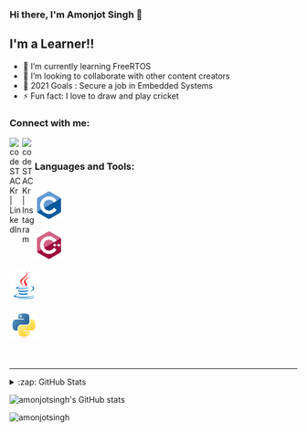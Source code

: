 ### Hi there, I'm Amonjot Singh 👋

## I'm a Learner!!

- 🌱 I’m currently learning FreeRTOS
- 👯 I’m looking to collaborate with other content creators
- 🥅 2021 Goals : Secure a job in Embedded Systems
- ⚡ Fun fact: I love to draw and play cricket

### Connect with me:

[<img align="left" alt="codeSTACKr | LinkedIn" width="22px" src="https://cdn.jsdelivr.net/npm/simple-icons@v3/icons/linkedin.svg" />][linkedin]
[<img align="left" alt="codeSTACKr | Instagram" width="22px" src="https://cdn.jsdelivr.net/npm/simple-icons@v3/icons/instagram.svg" />][instagram]

<br />

### Languages and Tools:

 <code> <img height="50" src="https://raw.githubusercontent.com/devicons/devicon/master/icons/c/c-original.svg"> </code>
 <code> <img height="50" src="https://raw.githubusercontent.com/devicons/devicon/master/icons/cplusplus/cplusplus-original.svg"> </code>
 <code> <img height="50" src="https://raw.githubusercontent.com/devicons/devicon/master/icons/java/java-original.svg"> </code>
 <code> <img height="50" src="https://raw.githubusercontent.com/devicons/devicon/master/icons/python/python-original.svg"> </code>
<br />
<br />

---


<details>
  <summary>:zap: GitHub Stats</summary>

  <img align="left" alt="codeSTACKr's GitHub Stats" src="https://github-readme-stats.codestackr.vercel.app/api?username=codeSTACKr&show_icons=true&hide_border=true" />

</details>

[instagram]: https://www.instagram.com/chhinajot/
[linkedin]: https://www.linkedin.com/in/amonjot-singh-chhina-244b491b3/

![amonjotsingh's GitHub stats](https://github-readme-stats.vercel.app/api?username=amonjotsingh&show_icons=true&theme=radical)
<p><img align="left" src="https://github-readme-stats.vercel.app/api/top-langs?username=amonjotsingh&show_icons=true&locale=en&layout=compact" alt="amonjotsingh" /></p>


